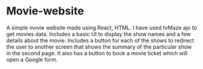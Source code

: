 # Movie-website
A simple movie website made using React, HTML. 
I have used tvMaze api to get movies data.
Includes a basic UI to display the show names and a few details about the movie. Includes a button for each of the shows to redirect the user to another screen that shows the summary of the particular show in the second page. It also has a button to book a movie ticket which will open a Google form.
